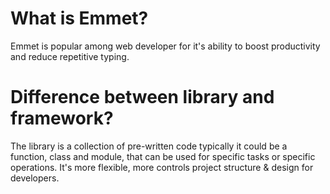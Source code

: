# What is Emmet?

Emmet is popular among web developer for it's ability to boost productivity and reduce repetitive typing.

# Difference between library and framework?

The library is a collection of pre-written code typically it could be a function, class and module, that can be used for specific tasks or specific operations. It's more flexible, more controls project structure & design for developers.
